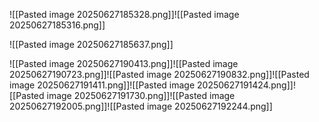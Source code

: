 ![[Pasted image 20250627185328.png]]![[Pasted image 20250627185316.png]]

![[Pasted image 20250627185637.png]]

![[Pasted image 20250627190413.png]]![[Pasted image 20250627190723.png]]![[Pasted image 20250627190832.png]]![[Pasted image 20250627191411.png]]![[Pasted image 20250627191424.png]]![[Pasted image 20250627191730.png]]![[Pasted image 20250627192005.png]]![[Pasted image 20250627192244.png]]